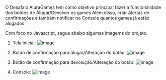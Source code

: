 O Desafaio AluraGames tem como objetivo principal fazer a funcionalidade dos botões de Alugar/Devolver os games
Além disso, criar Alertas de confirmações e também notificar no Console quantos games já estão alugados.


Com foco no Javascript, segue abaixo algumas imagems do projeto.


1) Tela inicial:
![image](https://github.com/Luisleandroribeiro/alugames/assets/140663260/80c139ea-1ac3-4625-8586-21484caef918)

2) Botão de confirmação para alugar/Alteração do botão:
![image](https://github.com/Luisleandroribeiro/alugames/assets/140663260/ba4e1017-0181-4a78-a1fc-0f8bd4761717)

3) Botão de confirmação para devolução/Alteração do botão:
![image](https://github.com/Luisleandroribeiro/alugames/assets/140663260/43506225-91af-41d4-b39b-4971dda79107)

4) Console:
![image](https://github.com/Luisleandroribeiro/alugames/assets/140663260/c7d830d1-69d9-403d-a06f-954beb2be22f)

